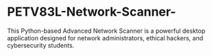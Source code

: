 # PETV83L-Network-Scanner-
This Python-based Advanced Network Scanner is a powerful desktop application designed for network administrators, ethical hackers, and cybersecurity students. 
